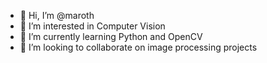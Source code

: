 - 👋 Hi, I’m @maroth
- 👀 I’m interested in Computer Vision
- 🌱 I’m currently learning Python and OpenCV
- 💞️ I’m looking to collaborate on image processing projects


<!---
matib29/matib29 is a ✨ special ✨ repository because its `README.md` (this file) appears on your GitHub profile.
You can click the Preview link to take a look at your changes.
--->
